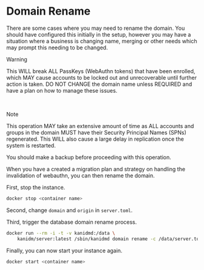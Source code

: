 # Domain Rename

There are some cases where you may need to rename the domain. You should have configured this
initially in the setup, however you may have a situation where a business is changing name, merging
or other needs which may prompt this needing to be changed.

> [!WARNING]
>
> This WILL break ALL PassKeys (WebAuthn tokens) that have been enrolled, which MAY cause accounts to be
> locked out and unrecoverable until further action is taken. DO NOT CHANGE the domain name unless
> REQUIRED and have a plan on how to manage these issues.

&nbsp;

> [!NOTE]
>
> This operation MAY take an extensive amount of time as ALL accounts and groups in the domain MUST
> have their Security Principal Names (SPNs) regenerated. This WILL also cause a large delay in
> replication once the system is restarted.

You should make a backup before proceeding with this operation.

When you have a created a migration plan and strategy on handling the invalidation of webauthn, you
can then rename the domain.

First, stop the instance.

```bash
docker stop <container name>
```

Second, change `domain` and `origin` in `server.toml`.

Third, trigger the database domain rename process.

```bash
docker run --rm -i -t -v kanidmd:/data \
    kanidm/server:latest /sbin/kanidmd domain rename -c /data/server.toml
```

Finally, you can now start your instance again.

```bash
docker start <container name>
```
